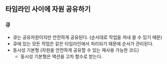 ## 타임라인 사이에 자원 공유하기

### 큐

- 큐는 공유자원이지만 안전하게 공유된다. (순서대로 작업을 꺼내 쓸 수 있기 때문)
- 큐에 있는 모든 작업은 같은 타임라인에서 처리되기 때문에 순서가 관리된다.
- 동시성 기본형 (자원을 안전하게 공유할 수 있는 재사용 가능한 코드)
  - 동시성 기본형은 액션을 고차 함수로 받는다.
